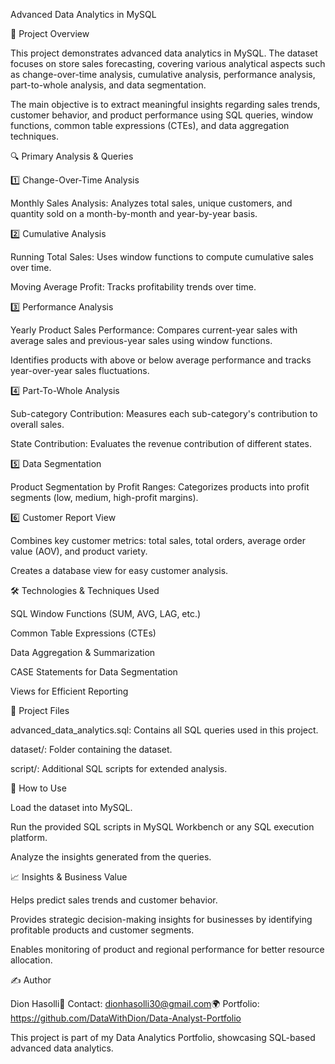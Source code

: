 Advanced Data Analytics in MySQL

📌 Project Overview

This project demonstrates advanced data analytics in MySQL. The dataset focuses on store sales forecasting, covering various analytical aspects such as change-over-time analysis, cumulative analysis, performance analysis, part-to-whole analysis, and data segmentation.

The main objective is to extract meaningful insights regarding sales trends, customer behavior, and product performance using SQL queries, window functions, common table expressions (CTEs), and data aggregation techniques.

🔍 Primary Analysis & Queries

1️⃣ Change-Over-Time Analysis

Monthly Sales Analysis: Analyzes total sales, unique customers, and quantity sold on a month-by-month and year-by-year basis.

2️⃣ Cumulative Analysis

Running Total Sales: Uses window functions to compute cumulative sales over time.

Moving Average Profit: Tracks profitability trends over time.

3️⃣ Performance Analysis

Yearly Product Sales Performance: Compares current-year sales with average sales and previous-year sales using window functions.

Identifies products with above or below average performance and tracks year-over-year sales fluctuations.

4️⃣ Part-To-Whole Analysis

Sub-category Contribution: Measures each sub-category's contribution to overall sales.

State Contribution: Evaluates the revenue contribution of different states.

5️⃣ Data Segmentation

Product Segmentation by Profit Ranges: Categorizes products into profit segments (low, medium, high-profit margins).

6️⃣ Customer Report View

Combines key customer metrics: total sales, total orders, average order value (AOV), and product variety.

Creates a database view for easy customer analysis.

🛠 Technologies & Techniques Used

SQL Window Functions (SUM, AVG, LAG, etc.)

Common Table Expressions (CTEs)

Data Aggregation & Summarization

CASE Statements for Data Segmentation

Views for Efficient Reporting

📂 Project Files

advanced_data_analytics.sql: Contains all SQL queries used in this project.

dataset/: Folder containing the dataset.

script/: Additional SQL scripts for extended analysis.

🚀 How to Use

Load the dataset into MySQL.

Run the provided SQL scripts in MySQL Workbench or any SQL execution platform.

Analyze the insights generated from the queries.

📈 Insights & Business Value

Helps predict sales trends and customer behavior.

Provides strategic decision-making insights for businesses by identifying profitable products and customer segments.

Enables monitoring of product and regional performance for better resource allocation.

✍️ Author

Dion Hasolli📧 Contact: dionhasolli30@gmail.com🌍 Portfolio: https://github.com/DataWithDion/Data-Analyst-Portfolio

This project is part of my Data Analytics Portfolio, showcasing SQL-based advanced data analytics. 
